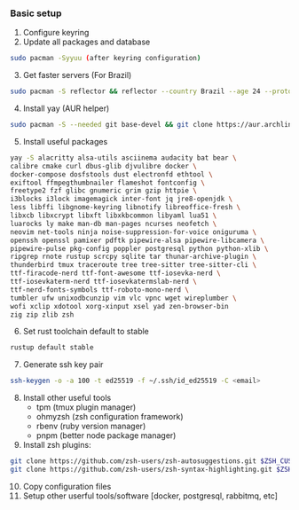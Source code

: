 ### Basic setup

1. Configure keyring
2. Update all packages and database
```sh
sudo pacman -Syyuu (after keyring configuration)
```
3. Get faster servers (For Brazil)
```sh
sudo pacman -S reflector && reflector --country Brazil --age 24 --protocol https --sort rate --save /etc/pacman.d/mirrorlist
```
4. Install yay (AUR helper)
```sh
sudo pacman -S --needed git base-devel && git clone https://aur.archlinux.org/yay.git && cd yay && makepkg -si
```
5. Install useful packages
```sh
yay -S alacritty alsa-utils asciinema audacity bat bear \
calibre cmake curl dbus-glib djvulibre docker \
docker-compose dosfstools dust electronfd ethtool \
exiftool ffmpegthumbnailer flameshot fontconfig \
freetype2 fzf glibc gnumeric grim gzip httpie \
i3blocks i3lock imagemagick inter-font jq jre8-openjdk \
less libffi libgnome-keyring libnotify libreoffice-fresh \
libxcb libxcrypt libxft libxkbcommon libyaml lua51 \
luarocks ly make man-db man-pages ncurses neofetch \
neovim net-tools ninja noise-suppression-for-voice oniguruma \
openssh openssl pamixer pdftk pipewire-alsa pipewire-libcamera \
pipewire-pulse pkg-config poppler postgresql python python-xlib \
ripgrep rnote rustup scrcpy sqlite tar thunar-archive-plugin \
thunderbird tmux traceroute tree tree-sitter tree-sitter-cli \
ttf-firacode-nerd ttf-font-awesome ttf-iosevka-nerd \
ttf-iosevkaterm-nerd ttf-iosevkatermslab-nerd \
ttf-nerd-fonts-symbols ttf-roboto-mono-nerd \
tumbler ufw unixodbcunzip vim vlc vpnc wget wireplumber \
wofi xclip xdotool xorg-xinput xsel yad zen-browser-bin
zig zip zlib zsh
```
6. Set rust toolchain default to stable
```sh
rustup default stable
```
7. Generate ssh key pair
```sh
ssh-keygen -o -a 100 -t ed25519 -f ~/.ssh/id_ed25519 -C <email>
```
8. Install other useful tools
    - tpm (tmux plugin manager)
    - ohmyzsh (zsh configuration framework)
    - rbenv (ruby version manager)
    - pnpm (better node package manager)
9. Install zsh plugins:
```sh
git clone https://github.com/zsh-users/zsh-autosuggestions.git $ZSH_CUSTOM/plugins/zsh-autosuggestions
git clone https://github.com/zsh-users/zsh-syntax-highlighting.git $ZSH_CUSTOM/plugins/zsh-syntax-highlighting
```
10. Copy configuration files
11. Setup other userful tools/software [docker, postgresql, rabbitmq, etc]
